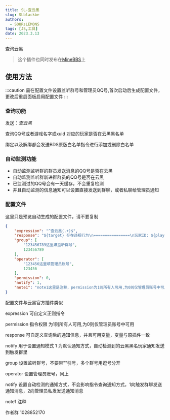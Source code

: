 ```yaml
---
title: SL-查云黑
slug: SLblackbe
authors: 
  - SOURsLEMONS
tags: [JS,工具]
date: 2023.3.13
---
```


查询云黑

<!--truncate-->

>这个插件也同时发布在[MineBBS](https://www.minebbs.com/resources/slblackbe-serein.5646/)上

## 使用方法

:::caution
需在配置文件设置监听群号和管理员QQ号,首次启动后生成配置文件，更改后重启面板启用配置文件
:::

### 查询功能

发送：*查云黑*  

查询QQ号或者游戏名字或xuid
对应的玩家是否在云黑黑名单

绑定以及解绑都会发送BDS原版白名单指令进行添加或删除白名单

### 自动监测功能

- 自动监测监听群的群员发送消息的QQ号是否在云黑
- 自动监测监听群新进群群员的QQ号是否在云黑
- 已监测过的QQ号会有一天缓存，不会重复检测
- 并且自动监测的信息通知可以设置直接发送到群聊，或者私聊给管理员通知

### 配置文件

这里只是预览自动生成的配置文件，请不要复制

```json
{
    "expression": "^查云黑(.+)$",
    "response": "${target} 存在违规行为\n================\n玩家ID: ${player_name}\nUUID: ${uuid}\nXUID: ${xuid}\n库来源: ${black_id}\n记录原因: ${info}\n危险等级: ${level}\n玩家QQ: ${qq}\n详细信息：${detail_url}\n================\n",
    "group": [
        "123456789这里填监听群号",
        123456789
    ],
    "operator": [
        "123456这里填管理员账号",
        123456
    ],
    "permission": 0,
    "notify": 1,
    "note1": "note1这里是注释，permission为1则所有人可用,为0则仅管理员账号中可用，notify 用于设置通知模式 1 为默认通知方式，自动检测到的云黑黑名玩家通知发送到触发群里，2 为私聊管理通知方式，自动检测到的云黑黑名玩家通知私发给每位管理员账号(需要和机器人是好友)"
}

```

配置文件与云黑官方插件类似

expression 可自定义正则指令

permission 指令权限 为1则所有人可用,为0则仅管理员账号中可用

response 可自定义查询后的通知信息，并且可用变量，变量与原插件一致

notify 用于设置通知模式 1 为默认通知方式，自动检测到的云黑黑名玩家通知发送到触发群里

group 设置监听群号，不要带""引号，多个群号用逗号分开

operator 设置管理员账号，同上

notify 设置自动检测的通知方式，不会影响指令查询通知方式，1向触发群聊发送通知消息，2向管理员私发发送通知消息

note1 注释

作者群 1028852170
